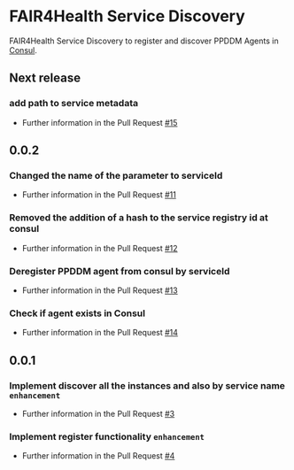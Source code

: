 # FAIR4Health Service Discovery

FAIR4Health Service Discovery to register and discover PPDDM Agents in [Consul](https://www.consul.io/). 

## Next release
### add path to service metadata  
* Further information in the Pull Request [#15](https://github.com/fair4health/service-discovery/pull/15)
## 0.0.2
### Changed the name of the parameter to serviceId  
* Further information in the Pull Request [#11](https://github.com/fair4health/service-discovery/pull/11)
### Removed the addition of a hash to the service registry id at consul  
* Further information in the Pull Request [#12](https://github.com/fair4health/service-discovery/pull/12)
### Deregister PPDDM agent from consul by serviceId  
* Further information in the Pull Request [#13](https://github.com/fair4health/service-discovery/pull/13)
### Check if agent exists in Consul  
* Further information in the Pull Request [#14](https://github.com/fair4health/service-discovery/pull/14)
## 0.0.1
### Implement discover all the instances and also by service name    `enhancement`  
* Further information in the Pull Request [#3](https://github.com/fair4health/service-discovery/pull/3)
### Implement register functionality    `enhancement`  
* Further information in the Pull Request [#4](https://github.com/fair4health/service-discovery/pull/4)
